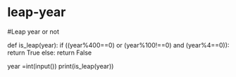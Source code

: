# leap-year
#Leap year or not 

def is_leap(year):
      if ((year%400==0) or (year%100!==0) and (year%4==0)):
             return True 
      else:
             return False 

year =int(input())
print(is_leap(year))
